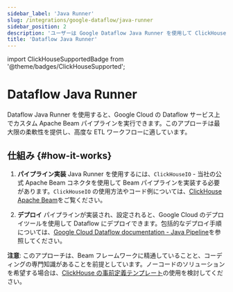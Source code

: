 ```yaml
---
sidebar_label: 'Java Runner'
slug: /integrations/google-dataflow/java-runner
sidebar_position: 2
description: 'ユーザーは Google Dataflow Java Runner を使用して ClickHouse にデータを取り込むことができます'
title: 'Dataflow Java Runner'
---
```


import ClickHouseSupportedBadge from '@theme/badges/ClickHouseSupported';


# Dataflow Java Runner

<ClickHouseSupportedBadge/>

Dataflow Java Runner を使用すると、Google Cloud の Dataflow サービス上でカスタム Apache Beam パイプラインを実行できます。このアプローチは最大限の柔軟性を提供し、高度な ETL ワークフローに適しています。

## 仕組み {#how-it-works}

1. **パイプライン実装**
   Java Runner を使用するには、`ClickHouseIO` - 当社の公式 Apache Beam コネクタを使用して Beam パイプラインを実装する必要があります。`ClickHouseIO` の使用方法やコード例については、[ClickHouse Apache Beam](/integrations/apache-beam)をご覧ください。

2. **デプロイ**
   パイプラインが実装され、設定されると、Google Cloud のデプロイツールを使用して Dataflow にデプロイできます。包括的なデプロイ手順については、[Google Cloud Dataflow documentation - Java Pipeline](https://cloud.google.com/dataflow/docs/quickstarts/create-pipeline-java)を参照してください。

**注意**: このアプローチは、Beam フレームワークに精通していることと、コーディングの専門知識があることを前提としています。ノーコードのソリューションを希望する場合は、[ClickHouse の事前定義テンプレート](./templates)の使用を検討してください。
